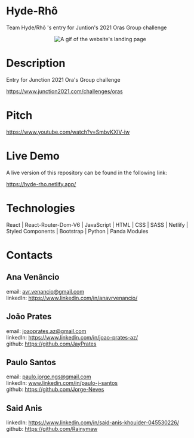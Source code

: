 # Hyde-Rhô
Team Hyde/Rhô 's entry for Juntion's 2021 Oras Group challenge

<p align="center">
  <img src="HydroDoc2.gif" alt="A gif of the website's landing page" />
</p>
  
# Description
Entry for Junction 2021 Ora's Group challenge

https://www.junction2021.com/challenges/oras

# Pitch
https://www.youtube.com/watch?v=SmbvKXIV-iw


# Live Demo
A live version of this repository can be found in the following link:

https://hyde-rho.netlify.app/



# Technologies

React | React-Router-Dom-V6 | JavaScript | HTML | CSS | SASS | Netlify | Styled Components | Bootstrap | Python | Panda Modules


# Contacts

## Ana Venâncio
email: avr.venancio@gmail.com
<br>
linkedIn: https://www.linkedin.com/in/anavrvenancio/ 

## João Prates

email: joaoprates.az@gmail.com
<br>
linkedIn: https://www.linkedin.com/in/joao-prates-az/
<br>
github: https://github.com/JayPrates


## Paulo Santos

email: paulo.jorge.ngs@gmail.com
<br>
linkedIn: www.linkedin.com/in/paulo-j-santos
<br>
github: https://github.com/Jorge-Neves

## Said Anis

linkedIn: https://www.linkedin.com/in/said-anis-khouider-045530226/
<br>
github: https://github.com/Rainymaw

<br>
<br>

